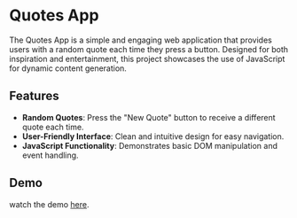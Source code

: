 # Quotes App
The Quotes App is a simple and engaging web application that provides users with a random quote each time they press a button. Designed for both inspiration and entertainment, this project showcases the use of JavaScript for dynamic content generation.
## Features
- **Random Quotes**: Press the "New Quote" button to receive a different quote each time.
- **User-Friendly Interface**: Clean and intuitive design for easy navigation.
- **JavaScript Functionality**: Demonstrates basic DOM manipulation and event handling.

## Demo
watch the demo [here](https://drive.google.com/file/d/1ym6TIQRFHYnNaorwaZkfXIwTJM8ffgi8/view?usp=sharing).
